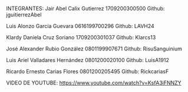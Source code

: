 INTEGRANTES:
Jair Abel Calix Gutierrez 1709200300500 Github: jguitierrezAbel

Luis Alonzo Garcia Guevara 0616199700296 Github: LAVH24

Klardy Daniela Cruz Soriano 1709200301037 Github: Klarcs13

José Alexander Rubio González 0801199907671 Github: RisuSanguinium

Luis Ariel Valladares Hernández 0801200020100 Github: LuisA1912

Ricardo Ernesto Carias Flores 0801200205495 Github: RickcariasF


VIDEO DE YOUTUBE: https://www.youtube.com/watch?v=KsfA3iFNNZY
